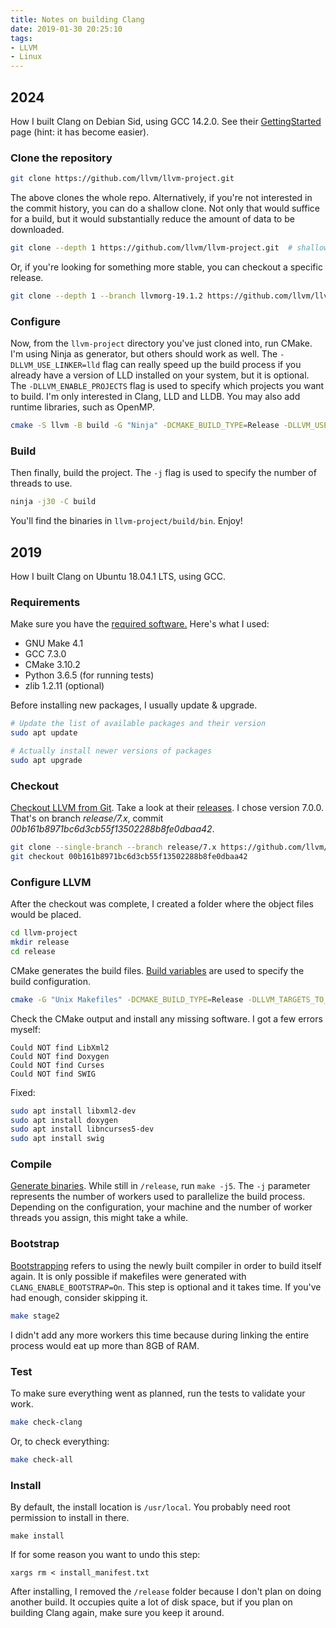 ```yaml
---
title: Notes on building Clang
date: 2019-01-30 20:25:10
tags:
- LLVM
- Linux
---
```


## 2024

How I built Clang on Debian Sid, using GCC 14.2.0. See their [GettingStarted](https://llvm.org/docs/GettingStarted.html#getting-the-source-code-and-building-llvm)
page (hint: it has become easier).

### Clone the repository

```bash
git clone https://github.com/llvm/llvm-project.git
```

The above clones the whole repo. Alternatively, if you're not interested in the commit history,
you can do a shallow clone. Not only that would suffice for a build, but it would substantially
reduce the amount of data to be downloaded.

```bash
git clone --depth 1 https://github.com/llvm/llvm-project.git  # shallow clone
```

Or, if you're looking for something more stable, you can checkout a specific release.

```bash
git clone --depth 1 --branch llvmorg-19.1.2 https://github.com/llvm/llvm-project.git
```

### Configure

Now, from the `llvm-project` directory you've just cloned into, run CMake. I'm using Ninja as generator, but others
should work as well. The `-DLLVM_USE_LINKER=lld` flag can really speed up the build process if you already have a version
of LLD installed on your system, but it is optional. The `-DLLVM_ENABLE_PROJECTS` flag is used to specify which projects
you want to build. I'm only interested in Clang, LLD and LLDB. You may also add runtime libraries, such as OpenMP.

```bash
cmake -S llvm -B build -G "Ninja" -DCMAKE_BUILD_TYPE=Release -DLLVM_USE_LINKER=lld -DLLVM_ENABLE_PROJECTS="clang;lld;lldb" -DLLVM_ENABLE_RUNTIMES="openmp"
```

### Build

Then finally, build the project. The `-j` flag is used to specify the number of threads to use.
```bash
ninja -j30 -C build
```

You'll find the binaries in `llvm-project/build/bin`. Enjoy!

## 2019

How I built Clang on Ubuntu 18.04.1 LTS, using GCC.

### Requirements

Make sure you have the [required software.](https://llvm.org/docs/GettingStarted.html#requirements)
Here's what I used:
- GNU Make 4.1
- GCC 7.3.0
- CMake 3.10.2
- Python 3.6.5 (for running tests)
- zlib 1.2.11 (optional)

Before installing new packages, I usually update & upgrade.
```bash
# Update the list of available packages and their version
sudo apt update

# Actually install newer versions of packages
sudo apt upgrade
```

### Checkout

[Checkout LLVM from Git](https://llvm.org/docs/GettingStarted.html#checkout-llvm-from-git).
Take a look at their [releases](https://github.com/llvm/llvm-project/releases). I chose version 7.0.0. That's on branch
*release/7.x*, commit *00b161b8971bc6d3cb55f13502288b8fe0dbaa42*.
```bash
git clone --single-branch --branch release/7.x https://github.com/llvm/llvm-project.git
git checkout 00b161b8971bc6d3cb55f13502288b8fe0dbaa42
```

### Configure LLVM

After the checkout was complete, I created a folder where the object files would be placed.
```bash
cd llvm-project
mkdir release
cd release
```
CMake generates the build files. [Build variables](https://llvm.org/docs/GettingStarted.html#local-llvm-configuration)
are used to specify the build configuration. 
```bash
cmake -G "Unix Makefiles" -DCMAKE_BUILD_TYPE=Release -DLLVM_TARGETS_TO_BUILD="X86" -DLLVM_ENABLE_PROJECTS="clang;compiler-rt" -DCLANG_ENABLE_BOOTSTRAP=On ../llvm
```
Check the CMake output and install any missing software. I got a few errors myself:
```
Could NOT find LibXml2
Could NOT find Doxygen
Could NOT find Curses
Could NOT find SWIG
```
Fixed:
```bash
sudo apt install libxml2-dev
sudo apt install doxygen
sudo apt install libncurses5-dev
sudo apt install swig
```

### Compile

[Generate binaries](https://llvm.org/docs/GettingStarted.html#compiling-the-llvm-suite-source-code).
While still in `/release`, run `make -j5`. The `-j` parameter represents the number of workers used to parallelize
the build process. Depending on the configuration, your machine and the number of worker threads you assign,
this might take a while.

### Bootstrap

[Bootstrapping](https://llvm.org/docs/AdvancedBuilds.html#bootstrap-builds) refers to using the newly built compiler
in order to build itself again. It is only possible if makefiles were generated with `CLANG_ENABLE_BOOTSTRAP=On`.
This step is optional and it takes time. If you've had enough, consider skipping it.
```bash
make stage2
```
I didn't add any more workers this time because during linking the entire process would eat up more than 8GB of RAM.

### Test

To make sure everything went as planned, run the tests to validate your work. 
```bash
make check-clang
```
Or, to check everything:
```bash
make check-all
```

### Install
By default, the install location is `/usr/local`. You probably need root permission to install in there.
``` 
make install
```
If for some reason you want to undo this step:
```
xargs rm < install_manifest.txt
```
After installing, I removed the `/release` folder because I don't plan on doing another build. It occupies quite a lot
of disk space, but if you plan on building Clang again, make sure you keep it around.
